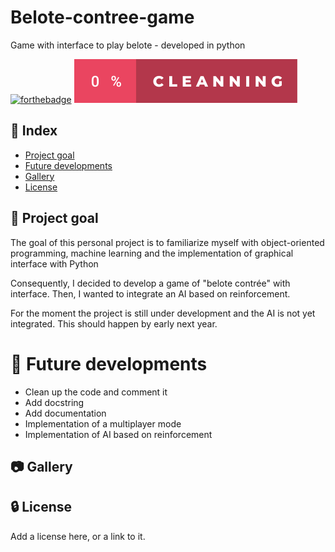 # Belote-contree-game
Game with interface to play belote - developed in python

[![forthebadge](http://forthebadge.com/images/badges/built-with-love.svg)](http://forthebadge.com)  [![forthebadge](https://github.com/racettour/hello-world/blob/main/0-%25-cleanning.svg)](http://forthebadge.com)

## :ledger: Index

- [Project goal](#beginner-project-goal)
- [Future developments](#wrench-future-developments)
- [Gallery](#camera-gallery)
- [License](#lock-license)

## :beginner: Project goal
The goal of this personal project is to familiarize myself with object-oriented programming, machine learning and the implementation of graphical interface with Python

Consequently, I decided to develop a game of "belote contrée" with interface. Then, I wanted to integrate an AI based on reinforcement.

For the moment the project is still under development and the AI is not yet integrated. This should happen by early next year.


# :wrench: Future developments
  - Clean up the code and comment it 
  - Add docstring
  - Add documentation
  - Implementation of a multiplayer mode
  - Implementation of AI based on reinforcement

##  :camera: Gallery

##  :lock: License
Add a license here, or a link to it.
